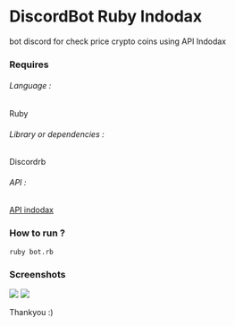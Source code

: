 # DiscordBot Ruby Indodax

bot discord for check price crypto coins using API Indodax

### Requires
###### Language :
Ruby
###### Library or dependencies :
Discordrb
###### API :
[API indodax](https://indodax.com/downloads/BITCOINCOID-API-DOCUMENTATION.pdf)

### How to run ?
`ruby bot.rb`

### Screenshots 
![](https://i.imgur.com/dK3GPmA.jpg)
![](https://i.imgur.com/CcmKTzT.jpg)

Thankyou :)
